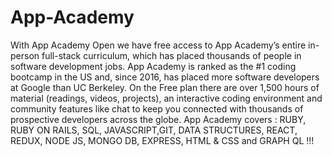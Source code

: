 # App-Academy
With App Academy Open we have free access to App Academy’s entire in-person full-stack curriculum, which has placed thousands of people in software development jobs. App Academy is ranked as the #1 coding bootcamp in the US and, since 2016, has placed more software developers at Google than UC Berkeley. On the Free plan there are over 1,500 hours of material (readings, videos, projects), an interactive coding environment and community features like chat to keep you connected with thousands of prospective developers across the globe. App Academy covers : RUBY, RUBY ON RAILS, SQL, JAVASCRIPT,GIT, DATA STRUCTURES, REACT, REDUX, NODE JS, MONGO DB, EXPRESS, HTML & CSS and GRAPH QL !!!
